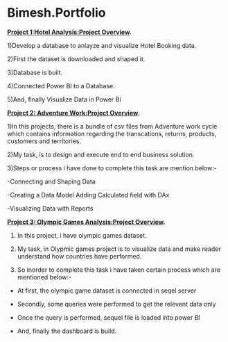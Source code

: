 # Bimesh.Portfolio

**[Project 1:Hotel Analysis:Project Overview](https://github.com/Bimeshadhikari/HotelAnalaysis).**

1)Develop a database to anlayze and visualize Hotel Booking data.

2)First the dataset is downloaded and shaped it.

3)Database is built.

4)Connected Power BI to a Database.

5)And, finally Visualize Data in Power Bi


**[Project 2: Adventure Work:Project Overview](https://github.com/Bimeshadhikari/AdventureWorks).**

1)In this projects, there is a bundle of csv files from Adventure work cycle which contains information regarding the transcations, returns, products, customers and territories. 

2)My task, is to design and execute end to end business solution.

3)Steps or process i have done to complete this task are mention below:- 

 -Connecting and Shaping Data 
 
 -Creating a Data Model Adding Calculated field with DAx 
 
 -Visualizing Data with Reports
 
 **[Project 3: Olympic Games Analysis:Project Overview](https://github.com/Bimeshadhikari/Olympic_games).**
 
 1) In this project, i have olympic games dataset. 
 
 3) My task, in Olypmic games project is to visualize data and make reader understand how countries have performed.
 
 5) So inorder to complete this task i have taken certain process which are mentioned below:-
 
 - At first, the olympic game dataset is connected in seqel server
 
 - Secondly, some queries were performed to get the relevent data only
 
 - Once the query is performed, sequel file is loaded into power BI
 
 - And, finally the dashboard is build. 
